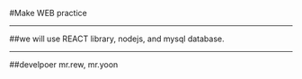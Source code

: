 #Make WEB practice
***

##we will use REACT library, nodejs, and mysql database. 

***



##develpoer mr.rew, mr.yoon 
